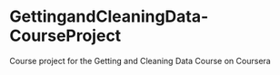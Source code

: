 # GettingandCleaningData-CourseProject
Course project for the Getting and Cleaning Data Course on Coursera
